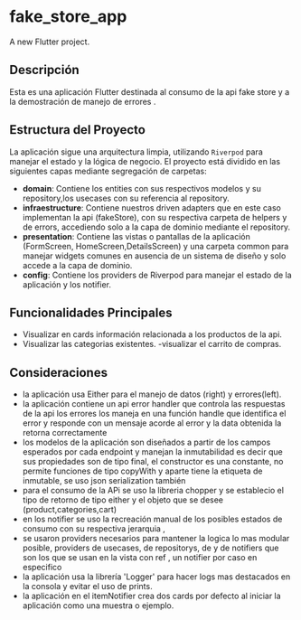 # fake_store_app

A new Flutter project.

## Descripción
Esta es una aplicación Flutter destinada al consumo de la api fake store  y a la demostración de manejo de errores
.

## Estructura del Proyecto
La aplicación sigue una arquitectura limpia, utilizando  `Riverpod` para manejar el estado y la lógica de negocio. El proyecto está dividido en las siguientes capas mediante segregación de carpetas:
- **domain**: Contiene los entities con sus respectivos modelos y su repository,los usecases con su referencia al repository.
- **infraestructure**: Contiene nuestros driven adapters que en este caso implementan la api (fakeStore), con su respectiva carpeta de helpers y de errors, accediendo solo a la capa de dominio mediante el repository.
- **presentation**: Contiene las vistas o pantallas de la aplicación (FormScreen, HomeScreen,DetailsScreen) y una carpeta common para manejar widgets comunes en ausencia de un sistema de diseño y solo accede a la capa de dominio.
- **config**: Contiene los providers de Riverpod para manejar el estado de la aplicación y los notifier.

## Funcionalidades Principales
- Visualizar en cards información relacionada a los productos de la api.
- Visualizar las categorias existentes.
-visualizar el carrito de compras.


## Consideraciones
- la aplicación usa Either para el manejo de datos (right) y errores(left).
- la aplicación contiene un api error handler que controla las respuestas de la api
  los errores los maneja en una función handle que identifica el error y responde con un mensaje acorde al error
  y la data obtenida la retorna correctamente 
- los modelos de la aplicación son diseñados a partir de los campos esperados por cada endpoint y manejan la inmutabilidad
  es decir que sus propiedades son de tipo final, el constructor es una constante, no permite funciones de tipo
  copyWith y aparte tiene la etiqueta de inmutable, se uso json serialization también
- para el consumo de la APi se uso la libreria chopper y se establecio el tipo de retorno de tipo either y el objeto que se desee (product,categories,cart)
- en los notifier se uso la recreación manual de los posibles estados de consumo con su respectiva jerarquia ,
- se usaron providers necesarios para mantener la logica lo mas modular posible, providers de usecases, de repositorys,
  de y de notifiers que son los que se usan en la vista con ref , un notifier por caso en especifico
- la aplicación usa la librería 'Logger' para hacer logs mas destacados en la consola y evitar el uso de prints.
- la aplicación en el itemNotifier crea dos cards por defecto al iniciar la aplicación como una muestra o ejemplo.
